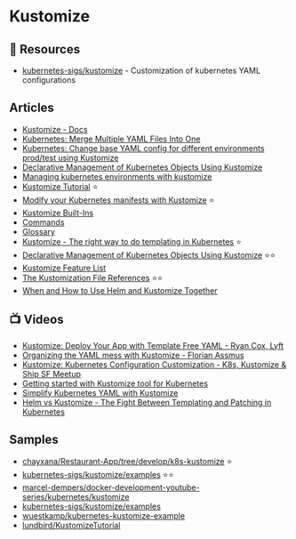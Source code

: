 # Kustomize

## 📘 Resources
- [kubernetes-sigs/kustomize](https://github.com/kubernetes-sigs/kustomize) - Customization of kubernetes YAML configurations

## Articles
- [Kustomize - Docs](https://kubectl.docs.kubernetes.io/guides/introduction/kustomize/)
- [Kubernetes: Merge Multiple YAML Files Into One](https://levelup.gitconnected.com/kubernetes-merge-multiple-yaml-into-one-e8844479a73a)
- [Kubernetes: Change base YAML config for different environments prod/test using Kustomize](https://levelup.gitconnected.com/kubernetes-change-base-yaml-config-for-different-environments-prod-test-6224bfb6cdd6)
- [Declarative Management of Kubernetes Objects Using Kustomize](https://kubernetes.io/docs/tasks/manage-kubernetes-objects/kustomization/)
- [Managing kubernetes environments with kustomize](https://lundbird.medium.com/managing-kubernetes-environments-with-kustomize-ab3ab819d079)
- [Kustomize Tutorial](https://www.densify.com/kubernetes-tools/kustomize/) ⭐
- [Modify your Kubernetes manifests with Kustomize](https://opensource.com/article/21/6/kustomize-kubernetes) ⭐
- [Kustomize Built-Ins](https://kubectl.docs.kubernetes.io/references/kustomize/builtins/)
- [Commands](https://kubectl.docs.kubernetes.io/references/kustomize/cmd/)
- [Glossary](https://kubectl.docs.kubernetes.io/references/kustomize/glossary/)
- [Kustomize - The right way to do templating in Kubernetes](https://blog.stack-labs.com/code/kustomize-101/) ⭐
- [Declarative Management of Kubernetes Objects Using Kustomize](https://kubernetes.io/docs/tasks/manage-kubernetes-objects/kustomization/) ⭐⭐
- [Kustomize Feature List](https://kubernetes.io/docs/tasks/manage-kubernetes-objects/kustomization/#kustomize-feature-list)
- [The Kustomization File References](https://kubectl.docs.kubernetes.io/references/kustomize/kustomization/) ⭐⭐
- [When and How to Use Helm and Kustomize Together](https://trstringer.com/helm-kustomize/)

## 📺 Videos
- [Kustomize: Deploy Your App with Template Free YAML - Ryan Cox, Lyft](https://www.youtube.com/watch?v=ahMIBxufNR0)
- [Organizing the YAML mess with Kustomize - Florian Assmus](https://www.youtube.com/watch?v=1fCAwFGX38U)
- [Kustomize: Kubernetes Configuration Customization - K8s, Kustomize & Ship SF Meetup](https://www.youtube.com/watch?v=WWJDbHo-OeY)
- [Getting started with Kustomize tool for Kubernetes](https://www.youtube.com/watch?v=ASK6p2r-Yrk)
- [Simplify Kubernetes YAML with Kustomize](https://www.youtube.com/watch?v=5gsHYdiD6v8)
- [Helm vs Kustomize - The Fight Between Templating and Patching in Kubernetes](https://www.youtube.com/watch?v=ZMFYSm0ldQ0)

## Samples
- [chayxana/Restaurant-App/tree/develop/k8s-kustomize](https://github.com/chayxana/Restaurant-App/tree/develop/k8s-kustomize) ⭐
- [kubernetes-sigs/kustomize/examples](https://github.com/kubernetes-sigs/kustomize/tree/master/examples) ⭐⭐
- [marcel-dempers/docker-development-youtube-series/kubernetes/kustomize](https://github.com/marcel-dempers/docker-development-youtube-series/tree/master/kubernetes/kustomize)
- [kubernetes-sigs/kustomize/examples](https://github.com/kubernetes-sigs/kustomize/tree/master/examples)
- [wuestkamp/kubernetes-kustomize-example](https://github.com/wuestkamp/kubernetes-kustomize-example)
- [lundbird/KustomizeTutorial](https://github.com/lundbird/KustomizeTutorial)
